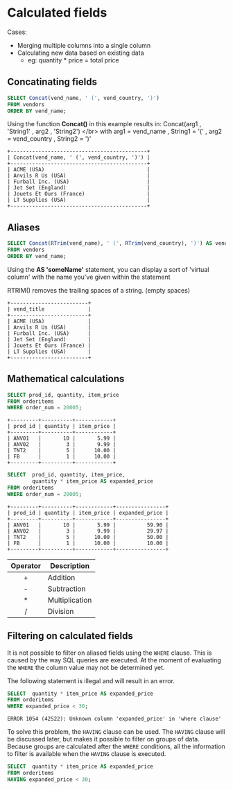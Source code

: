 # Calculated fields

Cases:

- Merging multiple columns into a single column
- Calculating new data based on existing data
  - eg: quantity * price = total price

## Concatinating fields

```sql
SELECT Concat(vend_name, ' (', vend_country, ')')
FROM vendors
ORDER BY vend_name;
```

Using the function **Concat\(\)** in this example results in: Concat\(arg1 , 'String1' , arg2 , 'String2'\) &lt;/br&gt; with arg1 = vend\_name , String1 = '\(' , arg2 = vend\_country , String2 = '\)'

```text
+--------------------------------------------+
| Concat(vend_name, ' (', vend_country, ')') |
+--------------------------------------------+
| ACME (USA)                                 |
| Anvils R Us (USA)                          |
| Furball Inc. (USA)                         |
| Jet Set (England)                          |
| Jouets Et Ours (France)                    |
| LT Supplies (USA)                          |
+--------------------------------------------+
```

## Aliases

```sql
SELECT Concat(RTrim(vend_name), ' (', RTrim(vend_country), ')') AS vend_title
FROM vendors
ORDER BY vend_name;
```

Using the **AS 'someName'** statement, you can display a sort of 'virtual column' with the name you've given within the statement

RTRIM\(\) removes the trailing spaces of a string. \(empty spaces\)

```text
+-------------------------+
| vend_title              |
+-------------------------+
| ACME (USA)              |
| Anvils R Us (USA)       |
| Furball Inc. (USA)      |
| Jet Set (England)       |
| Jouets Et Ours (France) |
| LT Supplies (USA)       |
+-------------------------+
```

## Mathematical calculations

```sql
SELECT prod_id, quantity, item_price
FROM orderitems
WHERE order_num = 20005;
```

```text
+---------+----------+------------+
| prod_id | quantity | item_price |
+---------+----------+------------+
| ANV01   |       10 |       5.99 |
| ANV02   |        3 |       9.99 |
| TNT2    |        5 |      10.00 |
| FB      |        1 |      10.00 |
+---------+----------+------------+
```

```sql
SELECT  prod_id, quantity, item_price,
        quantity * item_price AS expanded_price
FROM orderitems
WHERE order_num = 20005;
```

```text
+---------+----------+------------+----------------+
| prod_id | quantity | item_price | expanded_price |
+---------+----------+------------+----------------+
| ANV01   |       10 |       5.99 |          59.90 |
| ANV02   |        3 |       9.99 |          29.97 |
| TNT2    |        5 |      10.00 |          50.00 |
| FB      |        1 |      10.00 |          10.00 |
+---------+----------+------------+----------------+
```

| Operator | Description |
| :---: | --- |
| + | Addition |
| - | Subtraction |
| \* | Multiplication |
| / | Division |

## Filtering on calculated fields

It is not possible to filter on aliased fields using the `WHERE` clause. This is caused by the way SQL queries are executed. At the moment of evaluating the `WHERE` the column value may not be determined yet.

The following statement is illegal and will result in an error.

```sql
SELECT  quantity * item_price AS expanded_price
FROM orderitems
WHERE expanded_price < 30;
```

```text
ERROR 1054 (42S22): Unknown column 'expanded_price' in 'where clause'
```

To solve this problem, the `HAVING` clause can be used. The `HAVING` clause will be discussed later, but makes it possible to filter on groups of data. Because groups are calculated after the `WHERE` conditions, all the information to filter is available when the `HAVING` clause is executed.

```sql
SELECT  quantity * item_price AS expanded_price
FROM orderitems
HAVING expanded_price < 30;
```
